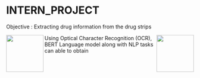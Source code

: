 # INTERN_PROJECT
Objective : Extracting drug information from the drug strips


<img align="left" width="100" height="100" src="https://picsum.photos/100/100">
<img align="right" width="100" height="100" src="https://picsum.photos/100/100">










Using Optical Character Recognition (OCR),  BERT Language model along with NLP tasks can able to obtain 
